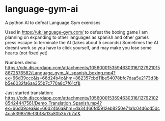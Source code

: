 # language-gym-ai
 A python AI to defeat Language Gym exercises

Used in https://uk.language-gym.com/ to defeat the boxing game 
I am planning on expanding to other languages as spanish and other games
press escape to terminate the AI (takes about 5 seconds)
Sometimes the AI doesnt work so you have to click yourself, and may make you lose some hearts (not fixed yet)

Numbers demo:
https://cdn.discordapp.com/attachments/1056000153594630316/1279210158672576582/Language_gym_AI_spanish_boxing.mp4?ex=66d39ccc&is=66d24b4c&hm=862357cbd11be54078bfc7daa5e2173d3bb5e6032fa6aa355b7c770a8c7f61cf&

Just started translation:
https://cdn.discordapp.com/attachments/1056000153594630316/1279210285424447561/Demo_Translation_Spanish.mp4?ex=66d39cea&is=66d24b6a&hm=da34466fd5912eb8250e71a1c04d6cd5dc4ca5398518ef3b18a13a80b3b7b7af&
